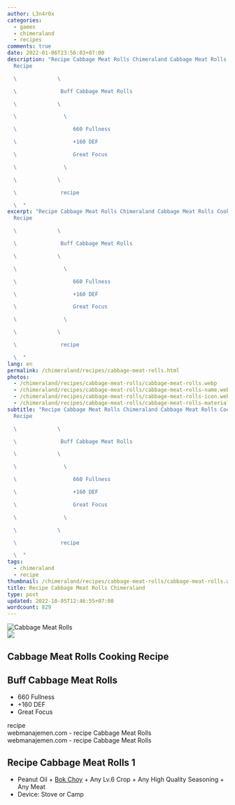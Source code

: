 ```yaml
---
author: L3n4r0x
categories:
  - games
  - chimeraland
  - recipes
comments: true
date: 2022-01-06T23:56:03+07:00
description: "Recipe Cabbage Meat Rolls Chimeraland Cabbage Meat Rolls Cooking
  Recipe

  \             \ 

  \              Buff Cabbage Meat Rolls

  \             \ 

  \               \ 

  \                  660 Fullness

  \                  +160 DEF

  \                  Great Focus

  \               \ 

  \             \ 

  \              recipe

  \  "
excerpt: "Recipe Cabbage Meat Rolls Chimeraland Cabbage Meat Rolls Cooking
  Recipe

  \             \ 

  \              Buff Cabbage Meat Rolls

  \             \ 

  \               \ 

  \                  660 Fullness

  \                  +160 DEF

  \                  Great Focus

  \               \ 

  \             \ 

  \              recipe

  \  "
lang: en
permalink: /chimeraland/recipes/cabbage-meat-rolls.html
photos:
  - /chimeraland/recipes/cabbage-meat-rolls/cabbage-meat-rolls.webp
  - /chimeraland/recipes/cabbage-meat-rolls/cabbage-meat-rolls-name.webp
  - /chimeraland/recipes/cabbage-meat-rolls/cabbage-meat-rolls-icon.webp
  - /chimeraland/recipes/cabbage-meat-rolls/cabbage-meat-rolls-material.webp
subtitle: "Recipe Cabbage Meat Rolls Chimeraland Cabbage Meat Rolls Cooking
  Recipe

  \             \ 

  \              Buff Cabbage Meat Rolls

  \             \ 

  \               \ 

  \                  660 Fullness

  \                  +160 DEF

  \                  Great Focus

  \               \ 

  \             \ 

  \              recipe

  \  "
tags:
  - chimeraland
  - recipe
thumbnail: /chimeraland/recipes/cabbage-meat-rolls/cabbage-meat-rolls.webp
title: Recipe Cabbage Meat Rolls Chimeraland
type: post
updated: 2022-10-05T12:46:55+07:00
wordcount: 829
---
```


<link
  rel="stylesheet"
  href="https://rawcdn.githack.com/dimaslanjaka/Web-Manajemen/870a349/css/bootstrap-5-3-0-alpha3-wrapper.css"
/>
<section id="bootstrap-wrapper">
  <div data-bs-theme="dark">
    <div class="card mb-2">
      <div class="card-body">
        <div class="row g-0">
          <div class="col-sm-4 position-relative mb-2">
            <img
              src="https://www.webmanajemen.com/chimeraland/recipes/cabbage-meat-rolls/cabbage-meat-rolls-material.webp"
              class="card-img fit-cover w-100 h-100"
              alt="Cabbage Meat Rolls"
              data-fancybox="true"
            />
          </div>
          <div class="col-sm-8 mb-2">
            <div class="card-body">
              <div class="d-flex flex-row align-items-center mb-3">
                <img
                  class="d-inline-block me-2"
                  src="https://www.webmanajemen.com/chimeraland/recipes/cabbage-meat-rolls/cabbage-meat-rolls-icon.webp"
                  width="auto"
                  height="auto"
                  style="vertical-align: middle"
                />
                <h2 class="fs-5">Cabbage Meat Rolls Cooking Recipe</h2>
              </div>
              <h2 class="card-title fs-5">Buff Cabbage Meat Rolls</h2>
              <div class="card-text">
                <ul>
                  <li>660 Fullness</li>
                  <li>+160 DEF</li>
                  <li>Great Focus</li>
                </ul>
              </div>
              <span class="badge rounded-pill">recipe</span>
            </div>
            <div class="card-footer text-end text-muted mt-auto">
              webmanajemen.com - recipe Cabbage Meat Rolls
            </div>
          </div>
        </div>
      </div>
      <div class="card-footer text-end text-muted">
        webmanajemen.com - recipe Cabbage Meat Rolls
      </div>
    </div>
    <div class="row mb-2">
      <div class="col-12 col-lg-6 recipe-item mb-2">
        <div class="card">
          <div class="card-body">
            <h2 class="card-title fs-5">Recipe Cabbage Meat Rolls 1</h2>
            <div class="card-text">
              <ul>
                <li>
                  Peanut Oil<span> + </span
                  ><a
                    class="text-decoration-none text-primary"
                    href="/chimeraland/materials/bok-choy.html"
                    >Bok Choy</a
                  ><span> + </span>Any Lv.6 Crop<span> + </span>Any High Quality
                  Seasoning<span> + </span>Any Meat
                </li>
                <li>Device: Stove or Camp</li>
              </ul>
            </div>
          </div>
        </div>
      </div>
    </div>
  </div>
</section>